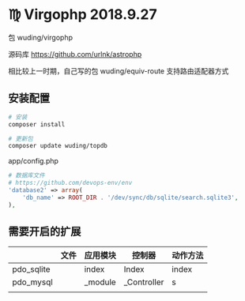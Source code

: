 # ♍ Virgophp 2018.9.27

包 wuding/virgophp

源码库 https://github.com/urlnk/astrophp

相比较上一时期，自己写的包 wuding/equiv-route 支持路由适配器方式



## 安装配置

```bash
# 安装
composer install

# 更新包
composer update wuding/topdb
```

app/config.php

```php
# 数据库文件
# https://github.com/devops-env/env
'database2' => array(
    'db_name' => ROOT_DIR . '/dev/sync/db/sqlite/search.sqlite3',
),
```



## 需要开启的扩展

|            | 文件 | 应用模块 | 控制器      | 动作方法 |
| ---------- | ---- | -------- | ----------- | -------- |
| pdo_sqlite |      | index    | Index       | index    |
| pdo_mysql  |      | _module  | _Controller | s        |
|            |      |          |             |          |